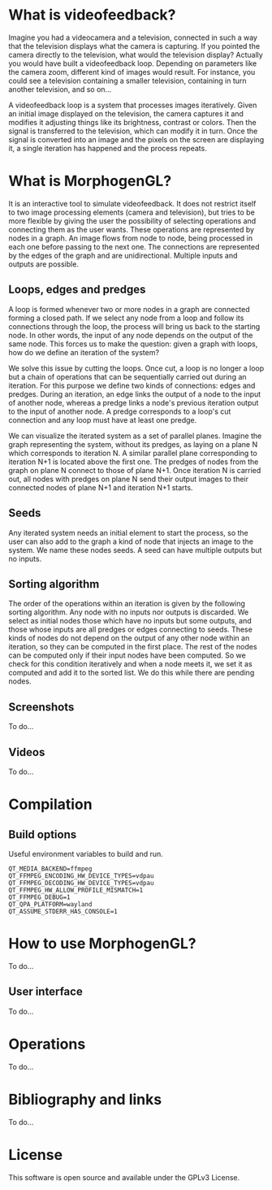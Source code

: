 # What is videofeedback?

Imagine you had a videocamera and a television, connected in such a way that the television displays what the camera is capturing. If you pointed the camera directly to the television, what would the television display? Actually you would have built a videofeedback loop. Depending on parameters like the camera zoom, different kind of images would result. For instance, you could see a television containing a smaller television, containing in turn another television, and so on... 

A videofeedback loop is a system that processes images iteratively. Given an initial image displayed on the television, the camera captures it and modifies it adjusting things like its brightness, contrast or colors. Then the signal is transferred to the television, which can modify it in turn. Once the signal is converted into an image and the pixels on the screen are displaying it, a single iteration has happened and the process repeats.

# What is MorphogenGL?

It is an interactive tool to simulate videofeedback. It does not restrict itself to two image processing elements (camera and television), but tries to be more flexible by giving the user the possibility of selecting operations and connecting them as the user wants. These operations are represented by nodes in a graph. An image flows from node to node, being processed in each one before passing to the next one. The connections are represented by the edges of the graph and are unidirectional. Multiple inputs and outputs are possible.

## Loops, edges and predges

A loop is formed whenever two or more nodes in a graph are connected forming a closed path. If we select any node from a loop and follow its connections through the loop, the process will bring us back to the starting node. In other words, the input of any node depends on the output of the same node. This forces us to make the question: given a graph with loops, how do we define an iteration of the system?

We solve this issue by cutting the loops. Once cut, a loop is no longer a loop but a chain of operations that can be sequentially carried out during an iteration. For this purpose we define two kinds of connections: edges and predges. During an iteration, an edge links the output of a node to the input of another node, whereas a predge links a node's previous iteration output to the input of another node. A predge corresponds to a loop's cut connection and any loop must have at least one predge.

We can visualize the iterated system as a set of parallel planes. Imagine the graph representing the system, without its predges, as laying on a plane N which corresponds to iteration N. A similar parallel plane corresponding to iteration N+1 is located above the first one. The predges of nodes from the graph on plane N connect to those of plane N+1. Once iteration N is carried out, all nodes with predges on plane N send their output images to their connected nodes of plane N+1 and iteration N+1 starts.

## Seeds

Any iterated system needs an initial element to start the process, so the user can also add to the graph a kind of node that injects an image to the system. We name these nodes seeds. A seed can have multiple outputs but no inputs.

## Sorting algorithm

The order of the operations within an iteration is given by the following sorting algorithm. Any node with no inputs nor outputs is discarded. We select as initial nodes those which have no inputs but some outputs, and those whose inputs are all predges or edges connecting to seeds. These kinds of nodes do not depend on the output of any other node within an iteration, so they can be computed in the first place. The rest of the nodes can be computed only if their input nodes have been computed. So we check for this condition iteratively and when a node meets it, we set it as computed and add it to the sorted list. We do this while there are pending nodes.

## Screenshots

To do...

## Videos

To do...

# Compilation

## Build options

Useful environment variables to build and run.

```
QT_MEDIA_BACKEND=ffmpeg
QT_FFMPEG_ENCODING_HW_DEVICE_TYPES=vdpau
QT_FFMPEG_DECODING_HW_DEVICE_TYPES=vdpau
QT_FFMPEG_HW_ALLOW_PROFILE_MISMATCH=1
QT_FFMPEG_DEBUG=1
QT_QPA_PLATFORM=wayland
QT_ASSUME_STDERR_HAS_CONSOLE=1
```

# How to use MorphogenGL?

To do...

## User interface

To do...

# Operations

To do...

# Bibliography and links

To do...

# License

This software is open source and available under the GPLv3 License.
